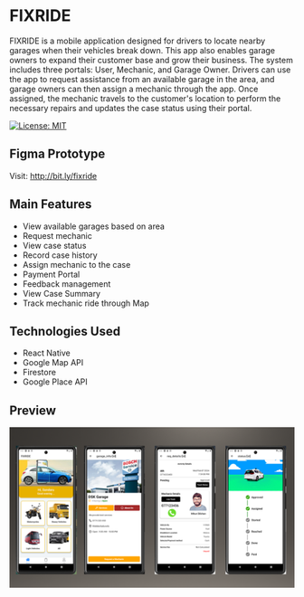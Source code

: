 # FIXRIDE

FIXRIDE is a mobile application designed for drivers to locate nearby garages when their vehicles break down. This app also enables garage owners to expand their customer base and grow their business. The system includes three portals: User, Mechanic, and Garage Owner. Drivers can use the app to request assistance from an available garage in the area, and garage owners can then assign a mechanic through the app. Once assigned, the mechanic travels to the customer's location to perform the necessary repairs and updates the case status using their portal.

[![License: MIT](https://img.shields.io/badge/License-MIT-yellow.svg)](https://opensource.org/licenses/MIT)

## Figma Prototype

Visit: http://bit.ly/fixride

## Main Features 
* View available garages based on area
* Request mechanic
* View case status
* Record case history
* Assign mechanic to the case
* Payment Portal
* Feedback management
* View Case Summary
* Track mechanic ride through Map

## Technologies Used

* React Native
* Google Map API
* Firestore
* Google Place API

## Preview
![alt text](https://github.com/offisystw/portfolio/blob/main/port_images/fix.png?raw=true)

